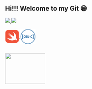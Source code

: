 ## Hi!!! Welcome to my Git 😁 

 <div>
  <a href="https://github.com/Prouj?tab=repositories">
  <img height="180em" src="https://github-readme-stats.vercel.app/api?username=Prouj&show_icons=true&theme=chartreuse-dark&include_all_commits=true&count_private=true"/>
  <img height="180em" src="https://github-readme-stats.vercel.app/api/top-langs/?username=Prouj&layout=compact&langs_count=7&theme=chartreuse-dark"/>
</div>
  
<div style="display: inline_block"><br>
  <img align="center" alt="Prouj-Swift" height="45" width="45" src="https://github.com/devicons/devicon/blob/9f4f5cdb393299a81125eb5127929ea7bfe42889/icons/swift/swift-original.svg">
  <img align="center" alt="Rafa-React" height="50" width="50" src="https://github.com/devicons/devicon/blob/9f4f5cdb393299a81125eb5127929ea7bfe42889/icons/objectivec/objectivec-plain.svg">
</div>
  
  ##
 
<div> 
  <a href="https://www.linkedin.com/in/paulo-uchôa-8ba8621a4/" target="_blank"><img height="100" width="130"  src="https://img.shields.io/badge/-LinkedIn-%230077B5?style=for-the-badge&logo=linkedin&logoColor=white" target="_blank"></a> 
 
